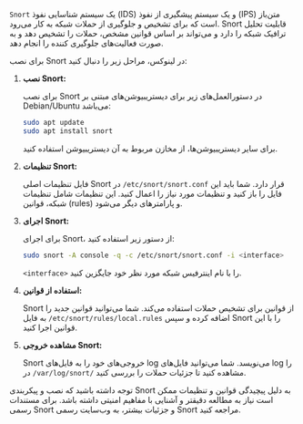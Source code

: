 
`Snort` یک سیستم شناسایی نفوذ (IDS) و یک سیستم پیشگیری از نفوذ (IPS) متن‌باز است که برای تشخیص و جلوگیری از حملات شبکه به کار می‌رود. Snort قابلیت تحلیل ترافیک شبکه را دارد و می‌تواند بر اساس قوانین مشخص، حملات را تشخیص دهد و به صورت فعالیت‌های جلوگیری کننده را انجام دهد.

برای نصب Snort در لینوکس، مراحل زیر را دنبال کنید:

1. **نصب Snort:**

   برای نصب Snort در دستورالعمل‌های زیر برای دیستریبیوشن‌های مبتنی بر Debian/Ubuntu می‌باشد:

   ```bash
   sudo apt update
   sudo apt install snort
   ```

   برای سایر دیستریبیوشن‌ها، از مخازن مربوط به آن دیستریبیوشن استفاده کنید.

2. **تنظیمات Snort:**

   فایل تنظیمات اصلی Snort در `/etc/snort/snort.conf` قرار دارد. شما باید این فایل را باز کنید و تنظیمات مورد نیاز را اعمال کنید. این تنظیمات شامل تنظیمات شبکه، قوانین (rules) و پارامترهای دیگر می‌شود.

3. **اجرای Snort:**

   برای اجرای Snort، از دستور زیر استفاده کنید:

   ```bash
   sudo snort -A console -q -c /etc/snort/snort.conf -i <interface>
   ```

   `<interface>` را با نام اینترفیس شبکه مورد نظر خود جایگزین کنید.

4. **استفاده از قوانین:**

   Snort از قوانین برای تشخیص حملات استفاده می‌کند. شما می‌توانید قوانین جدید را به فایل `/etc/snort/rules/local.rules` اضافه کرده و سپس Snort را با این قوانین اجرا کنید.

5. **مشاهده خروجی Snort:**

   Snort خروجی‌های خود را به فایل‌های log می‌نویسد. شما می‌توانید فایل‌های log را در `/var/log/snort/` مشاهده کنید تا جزئیات حملات را بررسی کنید.

توجه داشته باشید که نصب و پیکربندی Snort به دلیل پیچیدگی قوانین و تنظیمات ممکن است نیاز به مطالعه دقیقتر و آشنایی با مفاهیم امنیتی داشته باشد. برای مستندات رسمی Snort و جزئیات بیشتر، به وب‌سایت رسمی Snort مراجعه کنید.
